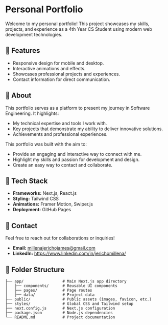 # Personal Portfolio

Welcome to my personal portfolio! This project showcases my skills, projects, and experience as a 4th Year CS Student using modern web development technologies.

## 🌟 Features
- Responsive design for mobile and desktop.
- Interactive animations and effects.
- Showcases professional projects and experiences.
- Contact information for direct communication.
  
## 🌟 About

This portfolio serves as a platform to present my journey in Software Engineering. It highlights:
- My technical expertise and tools I work with.
- Key projects that demonstrate my ability to deliver innovative solutions.
- Achievements and professional experiences.

This portfolio was built with the aim to:
- Provide an engaging and interactive way to connect with me.
- Highlight my skills and passion for development and design.
- Create an easy way to contact and collaborate.
  
## 🚀 Tech Stack
- **Frameworks:** Next.js, React.js
- **Styling:** Tailwind CSS
- **Animations:** Framer Motion, Swiper.js
- **Deployment:** GitHub Pages
  
## 🔗 Contact
Feel free to reach out for collaborations or inquiries!

- **Email:** millenajerichojames@gmail.com
- **LinkedIn:** https://www.linkedin.com/in/jerichomillena/

## 📂 Folder Structure
```plaintext
├── app/                 # Main Next.js app directory
│   ├── components/      # Reusable UI components
│   ├── pages/           # Page routes
│   ├── data/            # Project data
├── public/              # Public assets (images, favicon, etc.)
├── styles/              # Global CSS and Tailwind setup
├── next.config.js       # Next.js configuration
├── package.json         # Node.js dependencies
└── README.md            # Project documentation


